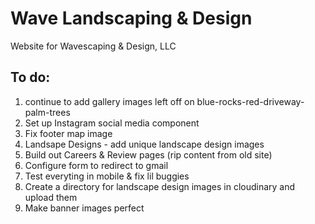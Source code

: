 # Wave Landscaping & Design

Website for Wavescaping & Design, LLC

## To do:

1. continue to add gallery images left off on blue-rocks-red-driveway-palm-trees
2. Set up Instagram social media component
3. Fix footer map image
4. Landsape Designs - add unique landscape design images
5. Build out Careers & Review pages (rip content from old site)
6. Configure form to redirect to gmail
7. Test everyting in mobile & fix lil buggies 
8. Create a directory for landscape design images in cloudinary and upload them
9. Make banner images perfect

